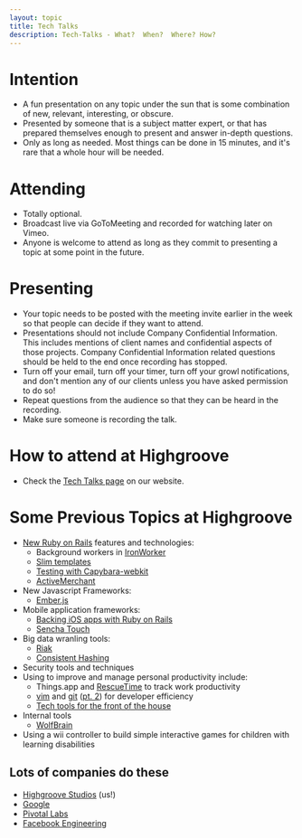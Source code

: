 ```yaml
---
layout: topic
title: Tech Talks
description: Tech-Talks - What?  When?  Where? How?
---
```


# Intention

* A fun presentation on any topic under the sun that is some combination of new, relevant, interesting, or obscure.
* Presented by someone that is a subject matter expert, or that has prepared themselves enough to present and answer in-depth questions.
* Only as long as needed. Most things can be done in 15 minutes, and it's rare that a whole hour will be needed.

# Attending

* Totally optional.
* Broadcast live via GoToMeeting and recorded for watching later on Vimeo.
* Anyone is welcome to attend as long as they commit to presenting a topic at some point in the future.

# Presenting

* Your topic needs to be posted with the meeting invite earlier in the week so that people can decide if they want to attend.
* Presentations should not include Company Confidential Information. This includes mentions of client names and confidential aspects of those projects.  Company Confidential Information related questions should be held to the end once recording has stopped.
* Turn off your email, turn off your timer, turn off your growl notifications, and don't mention any of our clients unless you have asked permission to do so!
* Repeat questions from the audience so that they can be heard in the recording.
* Make sure someone is recording the talk.

# How to attend at Highgroove

* Check the [Tech Talks page](http://highgroove.com/tech_talks.html) on our website.

# Some Previous Topics at Highgroove

* [New Ruby on Rails](https://vimeo.com/33167318) features and technologies:
  * Background workers in [IronWorker](https://vimeo.com/37828341)
  * [Slim templates](https://vimeo.com/33802242)
  * [Testing with Capybara-webkit](https://vimeo.com/33800268)
  * [ActiveMerchant](https://vimeo.com/33426461)
* New Javascript Frameworks:
  * [Ember.js](https://vimeo.com/34140713)
* Mobile application frameworks:
  * [Backing iOS apps with Ruby on Rails](https://vimeo.com/36161295)
  * [Sencha Touch](https://vimeo.com/33167565)
* Big data wranling tools:
  * [Riak](https://vimeo.com/35399109)
  * [Consistent Hashing](https://vimeo.com/36985167)
* Security tools and techniques
* Using to improve and manage personal productivity include:
  * Things.app and [RescueTime](https://vimeo.com/34675969) to track work productivity
  * [vim](https://vimeo.com/33166409) and [git](https://vimeo.com/33165748) ([pt. 2](https://vimeo.com/33166064)) for developer efficiency
  * [Tech tools for the front of the house](https://vimeo.com/37395400)
* Internal tools
  * [WolfBrain](https://vimeo.com/37822445)
* Using a wii controller to build simple interactive games for children with
  learning disabilities
  
  
## Lots of companies do these
* [Highgroove Studios](vimeo.com/highgroove/videos)  (us!)
* [Google](http://www.youtube.com/user/GoogleTechTalks/featured)
* [Pivotal Labs](http://pivotallabs.com/talks)
* [Facebook Engineering](https://www.facebook.com/Engineering/app_260691170608423)
